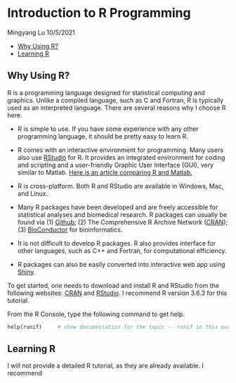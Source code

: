 Introduction to R Programming
================
Mingyang Lu
10/5/2021

  - [Why Using R?](#why-using-r)
  - [Learning R](#learning-r)

## Why Using R?

R is a programming language designed for statistical computing and
graphics. Unlike a compiled language, such as C and Fortran, R is
typically used as an interpreted language. There are several reasons why
I choose R here.

  - R is simple to use. If you have some experience with any other
    programming language, it should be pretty easy to learn R.

  - R comes with an interactive environment for programming. Many users
    also use [RStudio](https://www.rstudio.com) for R. It provides an
    integrated environment for coding and scripting and a user-friendly
    Graphic User Interface (GUI), very similar to Matlab. [Here is an
    article comparing R and Matlab.](https://hackr.io/blog/r-vs-matlab)

  - R is cross-platform. Both R and RStudio are available in Windows,
    Mac, and Linux.

  - Many R packages have been developed and are freely accessible for
    statistical analyses and biomedical research. R packages can usually
    be found via (1) [Github](https://github.com); (2) The Comprehensive
    R Archive Network ([CRAN](https://cran.r-project.org)); (3)
    [BioConductor](https://www.bioconductor.org) for bioinformatics.

  - It is not difficult to develop R packages. R also provides interface
    for other languages, such as C++ and Fortran, for computational
    efficiency.

  - R packages can also be easily converted into interactive web app
    using [Shiny](https://shiny.rstudio.com).

To get started, one needs to download and install R and RStudio from the
following websites: [CRAN](https://cran.r-project.org) and
[RStudio](https://www.rstudio.com/). I recommend R version 3.6.3 for
this tutorial.

From the R Console, type the following command to get help.

``` r
help(runif)     # show documentation for the topic -- runif in this example
```

## Learning R

I will not provide a detailed R tutorial, as they are already available.
I recommend
